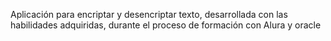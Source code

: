 Aplicación para encriptar y desencriptar texto, desarrollada con las habilidades adquiridas, durante el proceso de formación con Alura y oracle
